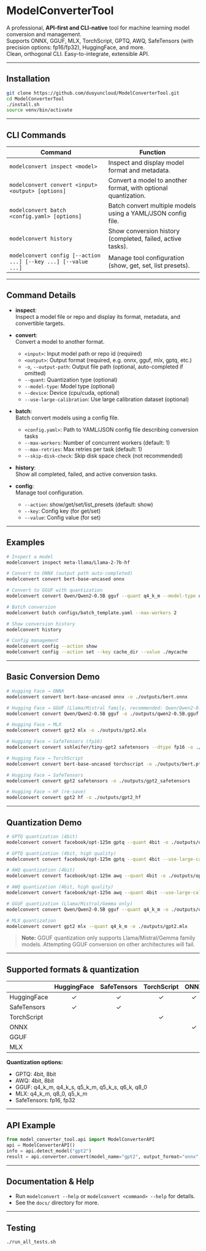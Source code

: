 # ModelConverterTool

A professional, **API-first and CLI-native** tool for machine learning model conversion and management.  
Supports ONNX, GGUF, MLX, TorchScript, GPTQ, AWQ, SafeTensors (with precision options: fp16/fp32), HuggingFace, and more.  
Clean, orthogonal CLI. Easy-to-integrate, extensible API. 

---

## Installation

```sh
git clone https://github.com/duoyuncloud/ModelConverterTool.git
cd ModelConverterTool
./install.sh
source venv/bin/activate
```
---

## CLI Commands

| Command | Function |
|---------|----------|
| `modelconvert inspect <model>` | Inspect and display model format and metadata. |
| `modelconvert convert <input> <output> [options]` | Convert a model to another format, with optional quantization. |
| `modelconvert batch <config.yaml> [options]` | Batch convert multiple models using a YAML/JSON config file. |
| `modelconvert history` | Show conversion history (completed, failed, active tasks). |
| `modelconvert config [--action ...] [--key ...] [--value ...]` | Manage tool configuration (show, get, set, list presets). |

---

## Command Details

- **inspect**:  
  Inspect a model file or repo and display its format, metadata, and convertible targets.

- **convert**:  
  Convert a model to another format.  
  - `<input>`: Input model path or repo id (required)
  - `<output>`: Output format (required, e.g. onnx, gguf, mlx, gptq, etc.)
  - `-o`, `--output-path`: Output file path (optional, auto-completed if omitted)
  - `--quant`: Quantization type (optional)
  - `--model-type`: Model type (optional)
  - `--device`: Device (cpu/cuda, optional)
  - `--use-large-calibration`: Use large calibration dataset (optional)

- **batch**:  
  Batch convert models using a config file.  
  - `<config.yaml>`: Path to YAML/JSON config file describing conversion tasks
  - `--max-workers`: Number of concurrent workers (default: 1)
  - `--max-retries`: Max retries per task (default: 1)
  - `--skip-disk-check`: Skip disk space check (not recommended)

- **history**:  
  Show all completed, failed, and active conversion tasks.

- **config**:  
  Manage tool configuration.  
  - `--action`: show/get/set/list_presets (default: show)
  - `--key`: Config key (for get/set)
  - `--value`: Config value (for set)

---

## Examples

```sh
# Inspect a model
modelconvert inspect meta-llama/Llama-2-7b-hf

# Convert to ONNX (output path auto-completed)
modelconvert convert bert-base-uncased onnx

# Convert to GGUF with quantization
modelconvert convert Qwen/Qwen2-0.5B gguf --quant q4_k_m --model-type qwen

# Batch conversion
modelconvert batch configs/batch_template.yaml --max-workers 2

# Show conversion history
modelconvert history

# Config management
modelconvert config --action show
modelconvert config --action set --key cache_dir --value ./mycache
```

---

## Basic Conversion Demo

```sh
# Hugging Face → ONNX
modelconvert convert bert-base-uncased onnx -o ./outputs/bert.onnx

# Hugging Face → GGUF (Llama/Mistral family, recommended: Qwen/Qwen2-0.5B)
modelconvert convert Qwen/Qwen2-0.5B gguf -o ./outputs/qwen2-0.5B.gguf --model-type qwen

# Hugging Face → MLX
modelconvert convert gpt2 mlx -o ./outputs/gpt2.mlx

# Hugging Face → SafeTensors (fp16)
modelconvert convert sshleifer/tiny-gpt2 safetensors --dtype fp16 -o ./outputs/tiny_gpt2_fp16

# Hugging Face → TorchScript
modelconvert convert bert-base-uncased torchscript -o ./outputs/bert.pt

# Hugging Face → SafeTensors
modelconvert convert gpt2 safetensors -o ./outputs/gpt2_safetensors

# Hugging Face → HF (re-save)
modelconvert convert gpt2 hf -o ./outputs/gpt2_hf
```

---

## Quantization Demo

```sh
# GPTQ quantization (4bit)
modelconvert convert facebook/opt-125m gptq --quant 4bit -o ./outputs/opt_125m_gptq

# GPTQ quantization (4bit, high quality)
modelconvert convert facebook/opt-125m gptq --quant 4bit --use-large-calibration -o ./outputs/opt_125m_gptq_high_quality

# AWQ quantization (4bit)
modelconvert convert facebook/opt-125m awq --quant 4bit -o ./outputs/opt_125m_awq

# AWQ quantization (4bit, high quality)
modelconvert convert facebook/opt-125m awq --quant 4bit --use-large-calibration -o ./outputs/opt_125m_awq_high_quality

# GGUF quantization (Llama/Mistral/Gemma only)
modelconvert convert Qwen/Qwen2-0.5B gguf --quant q4_k_m -o ./outputs/qwen2-0.5B.gguf

# MLX quantization
modelconvert convert gpt2 mlx --quant q4_k_m -o ./outputs/gpt2.mlx
```

> **Note:**
> GGUF quantization only supports Llama/Mistral/Gemma family models. Attempting GGUF conversion on other architectures will fail.

---

## Supported formats & quantization

|               | HuggingFace | SafeTensors | TorchScript | ONNX | GGUF | MLX |
|---------------|:-----------:|:-----------:|:-----------:|:----:|:----:|:---:|
| HuggingFace   |      ✓      |      ✓      |      ✓      |  ✓   |  ✓   |  ✓  |
| SafeTensors   |      ✓      |      ✓      |             |      |      |     |
| TorchScript   |             |             |      ✓      |      |      |     |
| ONNX          |             |             |             |  ✓   |      |     |
| GGUF          |             |             |             |      |  ✓   |     |
| MLX           |             |             |             |      |      |  ✓  |


**Quantization options:**
- GPTQ: 4bit, 8bit
- AWQ: 4bit, 8bit
- GGUF: q4_k_m, q4_k_s, q5_k_m, q5_k_s, q6_k, q8_0
- MLX: q4_k_m, q8_0, q5_k_m
- SafeTensors: fp16, fp32

---

## API Example

```python
from model_converter_tool.api import ModelConverterAPI
api = ModelConverterAPI()
info = api.detect_model("gpt2")
result = api.converter.convert(model_name="gpt2", output_format="onnx", output_path="./gpt2.onnx")
```

---

## Documentation & Help

- Run `modelconvert --help` or `modelconvert <command> --help` for details.
- See the `docs/` directory for more.

---

## Testing

```sh
./run_all_tests.sh
```